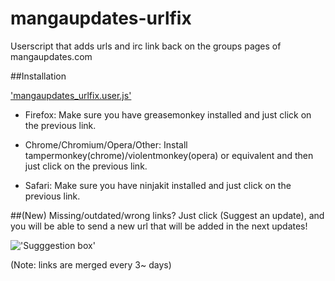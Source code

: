 mangaupdates-urlfix
===================

Userscript that adds urls and irc link back on the groups pages of mangaupdates.com

##Installation
 
['mangaupdates_urlfix.user.js'](https://github.com/loadletter/mangaupdates-urlfix/raw/master/mangaupdates_urlfix.user.js)

- Firefox: Make sure you have greasemonkey installed and just click on the previous link.
 
- Chrome/Chromium/Opera/Other: Install tampermonkey(chrome)/violentmonkey(opera) or equivalent and then just click on the previous link.
 
- Safari: Make sure you have ninjakit installed and just click on the previous link.

##(New) Missing/outdated/wrong links?
Just click (Suggest an update), and you will be able to send a new url that will be added in the next updates!

!['Sugggestion box'](http://s29.postimg.org/3jq7j4593/sugg.png)

(Note: links are merged every 3~ days)
